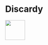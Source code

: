 # Discardy
<img src="https://avatars.githubusercontent.com/u/89898421?s=96&v=4" width="64" height="64"/>

